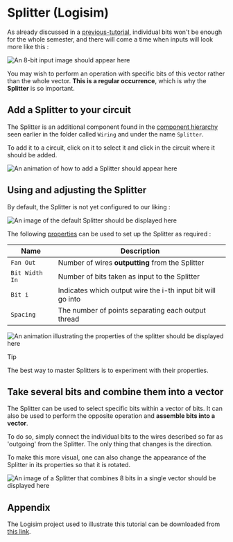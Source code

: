# Splitter (Logisim)

As already discussed in a [previous-tutorial](properties-in-logisim), individual bits won't be enough for the whole semester, and there will come a time when inputs will look more like this :

![`An 8-bit input image should appear here`](/logisim/images/logisim-splitter-input-of-8-bits.png)

You may wish to perform an operation with specific bits of this vector rather than the whole vector. **This is a regular occurrence**, which is why the **Splitter** is so important.

## Add a Splitter to your circuit

The Splitter is an additional component found in the [component hierarchy](general-logisim-ui#3-additional-components) seen earlier in the folder called `Wiring` and under the name `Splitter`.

To add it to a circuit, click on it to select it and click in the circuit where it should be added.

![`An animation of how to add a Splitter should appear here`](/logisim/images/logisim-splitter-add.gif)

## Using and adjusting the Splitter

By default, the Splitter is not yet configured to our liking :

![`An image of the default Splitter should be displayed here`](/logisim/images/logisim-splitter-default-splitter.png)

The following [properties](properties-in-logisim) can be used to set up the Splitter as required :

| Name | Description |
|-----|-------------|
| `Fan Out` | Number of wires **outputting** from the Splitter |
| `Bit Width In` | Number of bits taken as input to the Splitter |
| `Bit i` | Indicates which output wire the i-th input bit will go into |
| `Spacing` | The number of points separating each output thread |

![`An animation illustrating the properties of the splitter should be displayed here`](/logisim/images/logisim-splitter-properties.gif)

> [!TIP]
> The best way to master Splitters is to experiment with their properties.

## Take several bits and combine them into a vector

The Splitter can be used to select specific bits within a vector of bits. It can also be used to perform the opposite operation and **assemble bits into a vector**.

To do so, simply connect the individual bits to the wires described so far as 'outgoing' from the Splitter. The only thing that changes is the direction.

To make this more visual, one can also change the appearance of the Splitter in its properties so that it is rotated.

![`An image of a Splitter that combines 8 bits in a single vector should be displayed here`](/logisim/images/logisim-splitter-splitter-examples-reversed-process.png)

## Appendix

The Logisim project used to illustrate this tutorial can be downloaded from <a href="/logisim/projects/logisim_splitters.circ" download="logisim_splitters.circ">this link</a>.